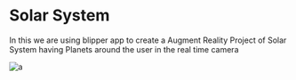 # Solar System
In this we are using blipper app to create a Augment Reality Project of Solar System having Planets around the user in the real time camera

![a](https://github.com/user-attachments/assets/c3460794-e92f-46e2-b632-4bd207681f6c)



